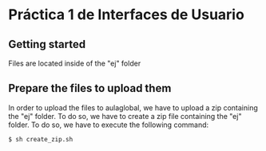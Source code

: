 # Práctica 1 de Interfaces de Usuario
## Getting started
Files are located inside of the "ej" folder

## Prepare the files to upload them
In order to upload the files to aulaglobal, we have to upload a zip containing the "ej" folder. To do so, we have to create a zip file containing the "ej" folder. To do so, we have to execute the following command:
```bash
$ sh create_zip.sh
```